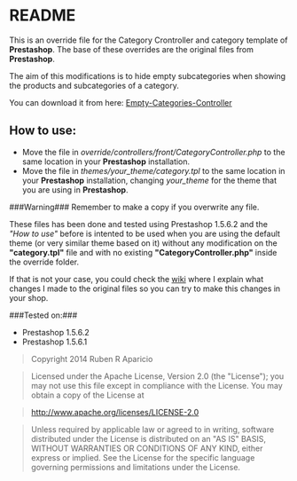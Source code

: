 README
======

This is an override file for the Category Crontroller and category template of **Prestashop**. The base of these overrides are the original files from **Prestashop**.

The aim of this modifications is to hide empty subcategories when showing the products and subcategories of a category.

You can download it from here: [Empty-Categories-Controller](http://zvblog.es/?wpdmact=process&did=Mi5ob3RsaW5r)

How to use:
-----------
- Move the file in _override/controllers/front/CategoryController.php_ to the same location in your **Prestashop** installation.
- Move the file in _themes/your_theme/category.tpl_ to the same location in your **Prestashop** installation, changing _your_theme_ for the theme that you are using in **Prestashop**.

###Warning###
Remember to make a copy if you overwrite any file.

These files has been done and tested using Prestashop 1.5.6.2 and the _"How to use"_ before is intented to be used when you are using the default theme (or very similar theme based on it) without any modification on the **"category.tpl"** file and with no existing **"CategoryController.php"** inside the override folder.

If that is not your case, you could check the [wiki](https://github.com/rubrodapa/Empty-Categories-Controller/wiki) where I explain what changes I made to the original files so you can try to make this changes in your shop.

###Tested on:###

- Prestashop 1.5.6.2
- Prestashop 1.5.6.1

> Copyright 2014 Ruben R Aparicio

>Licensed under the Apache License, Version 2.0 (the "License");
you may not use this file except in compliance with the License.
You may obtain a copy of the License at

>    http://www.apache.org/licenses/LICENSE-2.0

>Unless required by applicable law or agreed to in writing, software
distributed under the License is distributed on an "AS IS" BASIS,
WITHOUT WARRANTIES OR CONDITIONS OF ANY KIND, either express or implied.
See the License for the specific language governing permissions and
limitations under the License.
